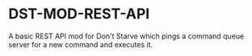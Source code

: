 # DST-MOD-REST-API
A basic REST API mod for Don't Starve which pings a command queue server for a new command and executes it.

